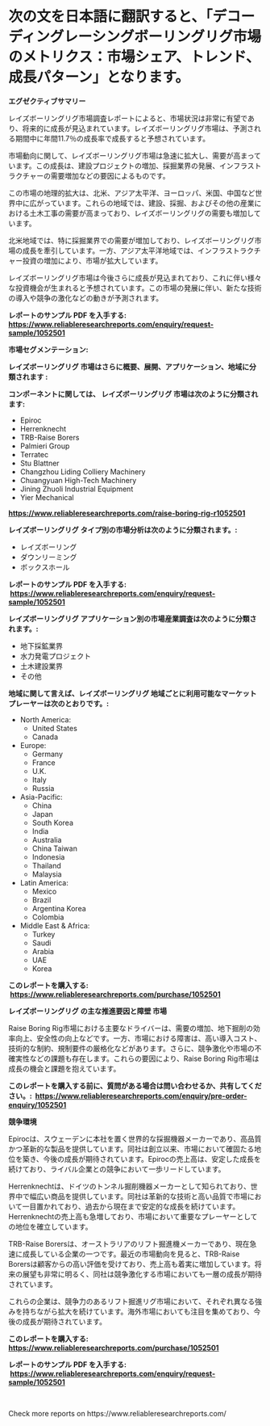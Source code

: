 <p><h1>次の文を日本語に翻訳すると、「デコーディングレーシングボーリングリグ市場のメトリクス：市場シェア、トレンド、成長パターン」となります。</h1></p><p><strong>エグゼクティブサマリー</strong></p>
<p><p>レイズボーリングリグ市場調査レポートによると、市場状況は非常に有望であり、将来的に成長が見込まれています。レイズボーリングリグ市場は、予測される期間中に年間11.7％の成長率で成長すると予想されています。</p><p>市場動向に関して、レイズボーリングリグ市場は急速に拡大し、需要が高まっています。この成長は、建設プロジェクトの増加、採掘業界の発展、インフラストラクチャーの需要増加などの要因によるものです。</p><p>この市場の地理的拡大は、北米、アジア太平洋、ヨーロッパ、米国、中国など世界中に広がっています。これらの地域では、建設、採掘、およびその他の産業における土木工事の需要が高まっており、レイズボーリングリグの需要も増加しています。</p><p>北米地域では、特に採掘業界での需要が増加しており、レイズボーリングリグ市場の成長を牽引しています。一方、アジア太平洋地域では、インフラストラクチャー投資の増加により、市場が拡大しています。</p><p>レイズボーリングリグ市場は今後さらに成長が見込まれており、これに伴い様々な投資機会が生まれると予想されています。この市場の発展に伴い、新たな技術の導入や競争の激化などの動きが予測されます。</p></p>
<p><strong>レポートのサンプル PDF を入手する: <a href="https://www.reliableresearchreports.com/enquiry/request-sample/1052501">https://www.reliableresearchreports.com/enquiry/request-sample/1052501</a></strong></p>
<p><strong>市場セグメンテーション:</strong></p>
<p><strong> レイズボーリングリグ 市場はさらに概要、展開、アプリケーション、地域に分類されます :</strong></p>
<p><strong>コンポーネントに関しては、 レイズボーリングリグ 市場は次のように分類されます: &nbsp;</strong></p>
<p><ul><li>Epiroc</li><li>Herrenknecht</li><li>TRB-Raise Borers</li><li>Palmieri Group</li><li>Terratec</li><li>Stu Blattner</li><li>Changzhou Liding Colliery Machinery</li><li>Chuangyuan High-Tech Machinery</li><li>Jining Zhuoli Industrial Equipment</li><li>Yier Mechanical</li></ul></p>
<p><strong><a href="https://www.reliableresearchreports.com/raise-boring-rig-r1052501">https://www.reliableresearchreports.com/raise-boring-rig-r1052501</a></strong></p>
<p><strong> レイズボーリングリグ タイプ別の市場分析は次のように分類されます。:</strong></p>
<p><ul><li>レイズボーリング</li><li>ダウンリーミング</li><li>ボックスホール</li></ul></p>
<p><strong>レポートのサンプル PDF を入手する: &nbsp;<a href="https://www.reliableresearchreports.com/enquiry/request-sample/1052501">https://www.reliableresearchreports.com/enquiry/request-sample/1052501</a></strong></p>
<p><strong> レイズボーリングリグ アプリケーション別の市場産業調査は次のように分類されます。:</strong></p>
<p><ul><li>地下採鉱業界</li><li>水力発電プロジェクト</li><li>土木建設業界</li><li>その他</li></ul></p>
<p><strong>地域に関して言えば、レイズボーリングリグ 地域ごとに利用可能なマーケットプレーヤーは次のとおりです。:</strong></p>
<p><ul>
    <li>
        North America:
        <ul>
            <li>United States</li>
            <li>Canada</li>
        </ul>
    </li>
    <li>
        Europe:
        <ul>
            <li>Germany</li>
            <li>France</li>
            <li>U.K.</li>
            <li>Italy</li>
            <li>Russia</li>
        </ul>
    </li>
    <li>
        Asia-Pacific:
        <ul>
            <li>China</li>
            <li>Japan</li>
            <li>South Korea</li>
            <li>India</li>
            <li>Australia</li>
            <li>China Taiwan</li>
            <li>Indonesia</li>
            <li>Thailand</li>
            <li>Malaysia</li>
        </ul>
    </li>
    <li>
        Latin America:
        <ul>
            <li>Mexico</li>
            <li>Brazil</li>
            <li>Argentina Korea</li>
            <li>Colombia</li>
        </ul>
    </li>
    <li>
        Middle East & Africa:
        <ul>
            <li>Turkey</li>
            <li>Saudi</li>
            <li>Arabia</li>
            <li>UAE</li>
            <li>Korea</li>
        </ul>
    </li>
    </ul></p>
<p><strong>このレポートを購入する: &nbsp;<a href="https://www.reliableresearchreports.com/purchase/1052501">https://www.reliableresearchreports.com/purchase/1052501</a></strong></p>
<p><strong>レイズボーリングリグ の主な推進要因と障壁 市場</strong></p>
<p><p>Raise Boring Rig市場における主要なドライバーは、需要の増加、地下掘削の効率向上、安全性の向上などです。一方、市場における障害は、高い導入コスト、技術的な制約、規制要件の厳格化などがあります。さらに、競争激化や市場の不確実性などの課題も存在します。これらの要因により、Raise Boring Rig市場は成長の機会と課題を抱えています。</p></p>
<p><strong>このレポートを購入する前に、質問がある場合は問い合わせるか、共有してください。:&nbsp; <a href="https://www.reliableresearchreports.com/enquiry/pre-order-enquiry/1052501">https://www.reliableresearchreports.com/enquiry/pre-order-enquiry/1052501</a></strong></p>
<p><strong>競争環境</strong></p>
<p><p>Epirocは、スウェーデンに本社を置く世界的な採掘機器メーカーであり、高品質かつ革新的な製品を提供しています。同社は創立以来、市場において確固たる地位を築き、今後の成長が期待されています。Epirocの売上高は、安定した成長を続けており、ライバル企業との競争において一歩リードしています。</p><p>Herrenknechtは、ドイツのトンネル掘削機器メーカーとして知られており、世界中で幅広い商品を提供しています。同社は革新的な技術と高い品質で市場において一目置かれており、過去から現在まで安定的な成長を続けています。Herrenknechtの売上高も急増しており、市場において重要なプレーヤーとしての地位を確立しています。</p><p>TRB-Raise Borersは、オーストラリアのリフト掘進機メーカーであり、現在急速に成長している企業の一つです。最近の市場動向を見ると、TRB-Raise Borersは顧客からの高い評価を受けており、売上高も着実に増加しています。将来の展望も非常に明るく、同社は競争激化する市場においても一層の成長が期待されています。</p><p>これらの企業は、競争力のあるリフト掘進リグ市場において、それぞれ異なる強みを持ちながら拡大を続けています。海外市場においても注目を集めており、今後の成長が期待されています。</p></p>
<p><strong>このレポートを購入する: &nbsp; <a href="https://www.reliableresearchreports.com/purchase/1052501">https://www.reliableresearchreports.com/purchase/1052501</a></strong></p>
<p><strong>レポートのサンプル PDF を入手する: &nbsp;<a href="https://www.reliableresearchreports.com/enquiry/request-sample/1052501">https://www.reliableresearchreports.com/enquiry/request-sample/1052501</a></strong><strong></strong></p>
<p>&nbsp;</p>
<p>Check more reports on https://www.reliableresearchreports.com/</p>